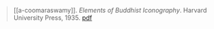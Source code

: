 > [[a-coomaraswamy]]. *Elements of Buddhist Iconography*. Harvard University Press, 1935. [pdf](a-coomaraswamy1935.pdf)